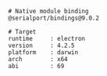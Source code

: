     # Native module binding
    @serialport/bindings@9.0.2

    # Target
    runtime     : electron
    version     : 4.2.5
    platform    : darwin
    arch        : x64
    abi         : 69
